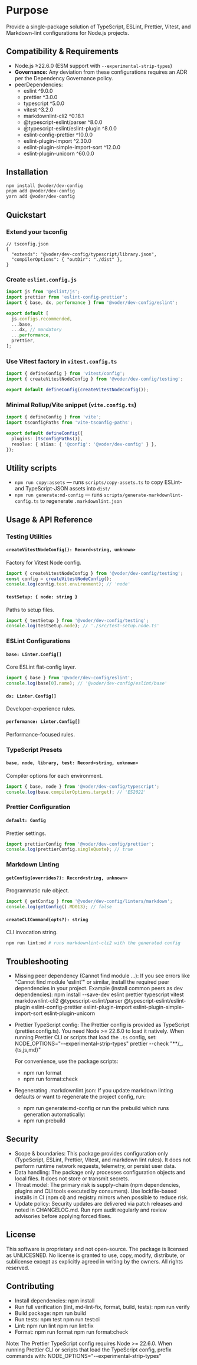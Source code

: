 # Purpose

Provide a single-package solution of TypeScript, ESLint, Prettier, Vitest, and Markdown-lint configurations for Node.js projects.

## Compatibility & Requirements

- Node.js ≥22.6.0 (ESM support with `--experimental-strip-types`)
- **Governance:** Any deviation from these configurations requires an ADR per the Dependency Governance policy.
- peerDependencies:
  - eslint ^9.0.0
  - prettier ^3.0.0
  - typescript ^5.0.0
  - vitest ^3.2.0
  - markdownlint-cli2 ^0.18.1
  - @typescript-eslint/parser ^8.0.0
  - @typescript-eslint/eslint-plugin ^8.0.0
  - eslint-config-prettier ^10.0.0
  - eslint-plugin-import ^2.30.0
  - eslint-plugin-simple-import-sort ^12.0.0
  - eslint-plugin-unicorn ^60.0.0

## Installation

```bash
npm install @voder/dev-config
pnpm add @voder/dev-config
yarn add @voder/dev-config
```

## Quickstart

### Extend your tsconfig

```jsonc
// tsconfig.json
{
  "extends": "@voder/dev-config/typescript/library.json",
  "compilerOptions": { "outDir": "./dist" },
}
```

### Create `eslint.config.js`

```js
import js from '@eslint/js';
import prettier from 'eslint-config-prettier';
import { base, dx, performance } from '@voder/dev-config/eslint';

export default [
  js.configs.recommended,
  ...base,
  ...dx, // mandatory
  ...performance,
  prettier,
];
```

### Use Vitest factory in `vitest.config.ts`

```ts
import { defineConfig } from 'vitest/config';
import { createVitestNodeConfig } from '@voder/dev-config/testing';

export default defineConfig(createVitestNodeConfig());
```

### Minimal Rollup/Vite snippet (`vite.config.ts`)

```ts
import { defineConfig } from 'vite';
import tsconfigPaths from 'vite-tsconfig-paths';

export default defineConfig({
  plugins: [tsconfigPaths()],
  resolve: { alias: { '@config': '@voder/dev-config' } },
});
```

## Utility scripts

- `npm run copy:assets` — runs `scripts/copy-assets.ts` to copy ESLint- and TypeScript-JSON assets into `dist/`
- `npm run generate:md-config` — runs `scripts/generate-markdownlint-config.ts` to regenerate `.markdownlint.json`

## Usage & API Reference

### Testing Utilities

#### `createVitestNodeConfig(): Record<string, unknown>`

Factory for Vitest Node config.

```ts
import { createVitestNodeConfig } from '@voder/dev-config/testing';
const config = createVitestNodeConfig();
console.log(config.test.environment); // 'node'
```

#### `testSetup: { node: string }`

Paths to setup files.

```ts
import { testSetup } from '@voder/dev-config/testing';
console.log(testSetup.node); // './src/test-setup.node.ts'
```

### ESLint Configurations

#### `base: Linter.Config[]`

Core ESLint flat-config layer.

```js
import { base } from '@voder/dev-config/eslint';
console.log(base[0].name); // '@voder/dev-config/eslint/base'
```

#### `dx: Linter.Config[]`

Developer-experience rules.

#### `performance: Linter.Config[]`

Performance-focused rules.

### TypeScript Presets

#### `base, node, library, test: Record<string, unknown>`

Compiler options for each environment.

```ts
import { base, node } from '@voder/dev-config/typescript';
console.log(base.compilerOptions.target); // 'ES2022'
```

### Prettier Configuration

#### `default: Config`

Prettier settings.

```ts
import prettierConfig from '@voder/dev-config/prettier';
console.log(prettierConfig.singleQuote); // true
```

### Markdown Linting

#### `getConfig(overrides?): Record<string, unknown>`

Programmatic rule object.

```ts
import { getConfig } from '@voder/dev-config/linters/markdown';
console.log(getConfig().MD013); // false
```

#### `createCLICommand(opts?): string`

CLI invocation string.

```sh
npm run lint:md # runs markdownlint-cli2 with the generated config
```

## Troubleshooting

- Missing peer dependency (Cannot find module ...): If you see errors like "Cannot find module 'eslint'" or similar, install the required peer dependencies in your project. Example (install common peers as dev dependencies):
  npm install --save-dev eslint prettier typescript vitest markdownlint-cli2 @typescript-eslint/parser @typescript-eslint/eslint-plugin eslint-config-prettier eslint-plugin-import eslint-plugin-simple-import-sort eslint-plugin-unicorn

- Prettier TypeScript config: The Prettier config is provided as TypeScript (prettier.config.ts). You need Node >= 22.6.0 to load it natively. When running Prettier CLI or scripts that load the `.ts` config, set:
  NODE_OPTIONS="--experimental-strip-types" prettier --check "\**/\_.{ts,js,md}"

  For convenience, use the package scripts:
  - npm run format
  - npm run format:check

- Regenerating .markdownlint.json: If you update markdown linting defaults or want to regenerate the project config, run:
  - npm run generate:md-config
    or run the prebuild which runs generation automatically:
  - npm run prebuild

## Security

- Scope & boundaries: This package provides configuration only (TypeScript, ESLint, Prettier, Vitest, and markdown lint rules). It does not perform runtime network requests, telemetry, or persist user data.
- Data handling: The package only processes configuration objects and local files. It does not store or transmit secrets.
- Threat model: The primary risk is supply-chain (npm dependencies, plugins and CLI tools executed by consumers). Use lockfile-based installs in CI (npm ci) and registry mirrors when possible to reduce risk.
- Update policy: Security updates are delivered via patch releases and noted in CHANGELOG.md. Run npm audit regularly and review advisories before applying forced fixes.

## License

This software is proprietary and not open-source. The package is licensed as UNLICESNED. No license is granted to use, copy, modify, distribute, or sublicense except as explicitly agreed in writing by the owners. All rights reserved.

## Contributing

- Install dependencies:
  npm install
- Run full verification (lint, md-lint-fix, format, build, tests):
  npm run verify
- Build package:
  npm run build
- Run tests:
  npm test
  npm run test:ci
- Lint:
  npm run lint
  npm run lint:fix
- Format:
  npm run format
  npm run format:check

Note: The Prettier TypeScript config requires Node >= 22.6.0. When running Prettier CLI or scripts that load the TypeScript config, prefix commands with:
NODE_OPTIONS="--experimental-strip-types"
